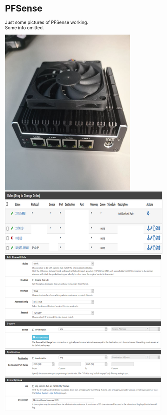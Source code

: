 PFSense
=======
Just some pictures of PFSense working. <br/>
Some info omitted. <br/>

<img src="https://github.com/LawZHRobin/Projects/raw/main/PFSense/PFSense Box.jpg" width="400" height="500"> <br/>
<img src="https://github.com/LawZHRobin/Projects/raw/main/PFSense/LAN.png" width="700" height="200"> <br/>
<img src="https://github.com/LawZHRobin/Projects/raw/main/PFSense/WAN.PNG" width="500" height="500">
